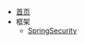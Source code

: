 <!-- docs/_sidebar.md -->
<!--侧边栏-->

* [首页](/README.md)
* 框架
    * [SpringSecurity](/main/notebook/markdown/%E6%A1%86%E6%9E%B6/SpringSecurity/1.SpringSecurity.md)

